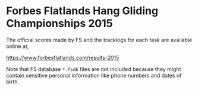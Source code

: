 # Forbes Flatlands Hang Gliding Championships 2015

The official scores made by FS and the tracklogs for each task are available
online at;

https://www.forbesflatlands.com/results-2015

Note that FS database `*.fsdb` files are not included because they might
contain sensitive personal information like phone numbers and dates of birth.
